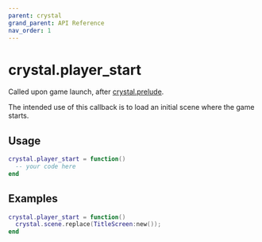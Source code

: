 ```yaml
---
parent: crystal
grand_parent: API Reference
nav_order: 1
---
```


# crystal.player_start

Called upon game launch, after [crystal.prelude](prelude).

The intended use of this callback is to load an initial scene where the game starts.

## Usage

```lua
crystal.player_start = function()
  -- your code here
end
```

## Examples

```lua
crystal.player_start = function()
  crystal.scene.replace(TitleScreen:new());
end
```
